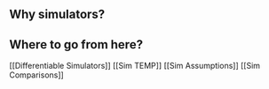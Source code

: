 ## Why simulators?

## Where to go from here?
[[Differentiable Simulators]]
[[Sim TEMP]]
[[Sim Assumptions]]
[[Sim Comparisons]]


